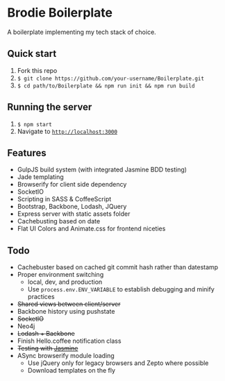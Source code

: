 # Brodie Boilerplate

A boilerplate implementing my tech stack of choice.

## Quick start

1. Fork this repo
2. `$ git clone https://github.com/your-username/Boilerplate.git`
3. `$ cd path/to/Boilerplate && npm run init && npm run build`

## Running the server

1. `$ npm start`
2. Navigate to [`http://localhost:3000`](http://localhost:3000)

## Features

- GulpJS build system (with integrated Jasmine BDD testing)
- Jade templating
- Browserify for client side dependency
- SocketIO
- Scripting in SASS & CoffeeScript
- Bootstrap, Backbone, Lodash, JQuery
- Express server with static assets folder
- Cachebusting based on date
- Flat UI Colors and Animate.css for frontend niceties

## Todo
- Cachebuster based on cached git commit hash rather than datestamp
- Proper environment switching
  - local, dev, and production
  - Use `process.env.ENV_VARIABLE` to establish debugging and minify practices
- ~~Shared views between client/server~~
- Backbone history using pushstate
- ~~SocketIO~~
- Neo4j
- ~~Lodash + Backbone~~
- Finish Hello.coffee notification class
- ~~Testing with [Jasmine](http://coffeescriptcookbook.com/chapters/testing/testing_with_jasmine)~~
- ASync browserify module loading
  - Use jQuery only for legacy browsers and Zepto where possible
  - Download templates on the fly
